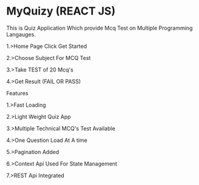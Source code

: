 # MyQuizy (REACT JS)

This is Quiz Application Which provide Mcq Test on Multiple Programming Langauges.

1.>Home Page Click Get Started

2.>Choose Subject For MCQ Test

3.>Take TEST of 20 Mcq's

4.>Get Result (FAIL OR PASS)







Features

1.>Fast Loading

2.>Light Weight Quiz App

3.>Multiple Technical MCQ's Test Available

4.>One Question Load At A time

5.>Pagination Added

6.>Context Api Used For State Management

7.>REST Api Integrated




